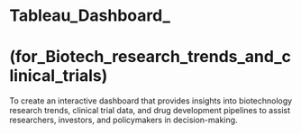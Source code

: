 # Tableau_Dashboard_
# (for_Biotech_research_trends_and_clinical_trials)
To create an interactive dashboard that provides insights into biotechnology research trends, clinical trial data, and drug development pipelines to assist researchers, investors, and policymakers in decision-making.
